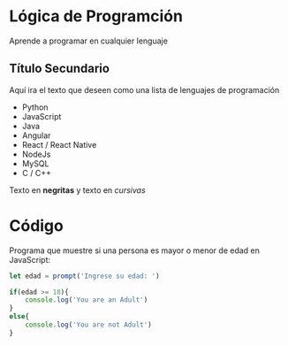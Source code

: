 # Lógica de Programción 

Aprende a programar en cualquier lenguaje

## Título Secundario
Aquí ira el texto que deseen como una lista de lenguajes de programación

* Python
* JavaScript
* Java
* Angular
* React / React Native
* NodeJs
* MySQL
* C / C++

Texto en **negritas** y texto en *cursivas*

# Código

Programa que muestre si una persona es mayor o menor de edad en JavaScript:

```js
let edad = prompt('Ingrese su edad: ')

if(edad >= 18){
    console.log('You are an Adult')
}
else{
    console.log('You are not Adult')
}
```